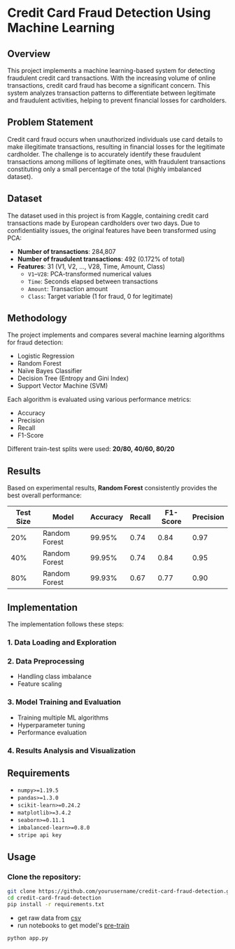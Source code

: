 # Credit Card Fraud Detection Using Machine Learning

## Overview
This project implements a machine learning-based system for detecting fraudulent credit card transactions. With the increasing volume of online transactions, credit card fraud has become a significant concern. This system analyzes transaction patterns to differentiate between legitimate and fraudulent activities, helping to prevent financial losses for cardholders.

## Problem Statement
Credit card fraud occurs when unauthorized individuals use card details to make illegitimate transactions, resulting in financial losses for the legitimate cardholder. The challenge is to accurately identify these fraudulent transactions among millions of legitimate ones, with fraudulent transactions constituting only a small percentage of the total (highly imbalanced dataset).

## Dataset
The dataset used in this project is from Kaggle, containing credit card transactions made by European cardholders over two days. Due to confidentiality issues, the original features have been transformed using PCA:

- **Number of transactions**: 284,807  
- **Number of fraudulent transactions**: 492 (0.172% of total)  
- **Features**: 31 (V1, V2, ..., V28, Time, Amount, Class)  
  - `V1`–`V28`: PCA-transformed numerical values  
  - `Time`: Seconds elapsed between transactions  
  - `Amount`: Transaction amount  
  - `Class`: Target variable (1 for fraud, 0 for legitimate)  

## Methodology
The project implements and compares several machine learning algorithms for fraud detection:

- Logistic Regression  
- Random Forest  
- Naïve Bayes Classifier  
- Decision Tree (Entropy and Gini Index)  
- Support Vector Machine (SVM)

Each algorithm is evaluated using various performance metrics:

- Accuracy  
- Precision  
- Recall  
- F1-Score

Different train-test splits were used: **20/80, 40/60, 80/20**

## Results
Based on experimental results, **Random Forest** consistently provides the best overall performance:

| Test Size | Model         | Accuracy | Recall | F1-Score | Precision |
|-----------|---------------|----------|--------|----------|-----------|
| 20%       | Random Forest | 99.95%   | 0.74   | 0.84     | 0.97      |
| 40%       | Random Forest | 99.95%   | 0.74   | 0.84     | 0.95      |
| 80%       | Random Forest | 99.93%   | 0.67   | 0.77     | 0.90      |

## Implementation
The implementation follows these steps:

### 1. Data Loading and Exploration  
### 2. Data Preprocessing  
- Handling class imbalance  
- Feature scaling  

### 3. Model Training and Evaluation  
- Training multiple ML algorithms  
- Hyperparameter tuning  
- Performance evaluation  

### 4. Results Analysis and Visualization  

## Requirements
- `numpy>=1.19.5`  
- `pandas>=1.3.0`  
- `scikit-learn>=0.24.2`  
- `matplotlib>=3.4.2`  
- `seaborn>=0.11.1`  
- `imbalanced-learn>=0.8.0`
- `stripe api key` 

## Usage

### Clone the repository:
```bash
git clone https://github.com/yourusername/credit-card-fraud-detection.git
cd credit-card-fraud-detection
pip install -r requirements.txt
```
- get raw data from [csv](https://drive.google.com/file/d/1X60-SwAzMSp6wvEisY2h0WOv_HFfj6vX/view?usp=sharing)
- run notebooks to get model's [pre-train](https://drive.google.com/drive/folders/1S-hraeZMrRBpHXIFowe1NDFGB9pgxq5r?usp=drive_link)


```bash
python app.py
```
  
  
